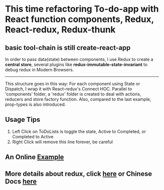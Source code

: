 # This time refactoring To-do-app with React function components, Redux, React-redux, Redux-thunk

## basic tool-chain is still create-react-app

In order to pass data(state) between components, I use Redux to create a **central store**, several plugins like **redux-immutable-state-invariant** to debug redux in Modern Browsers.

---

This structure goes in this way: For each component using State or Dispatch, I wrap it with React-redux's Connect HOC. Parallel to 'components' folder, a 'redux' folder is created to deal with actions, reducers and store factory function. Also, compared to the last example, prop-types is also introduced.

## Usage Tips

1. Left Click on ToDoLists is toggle the state, Active to Completed, or Completed to Active
2. Right Click will remove this line forever, be careful

## An Online [Example](http://todoapp2.jzh.surge.sh)

## More details about redux, click [here](https://redux.js.org/introduction/getting-started) or Chinese Docs [here](https://cn.redux.js.org/)
